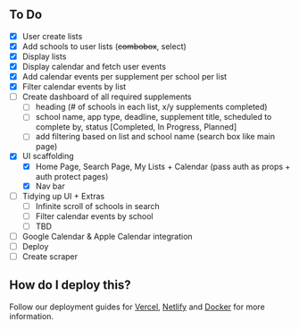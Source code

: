 ## To Do

- [x] User create lists
- [x] Add schools to user lists (~~combobox~~, select)
- [x] Display lists
- [x] Display calendar and fetch user events
- [x] Add calendar events per supplement per school per list
- [x] Filter calendar events by list
- [ ] Create dashboard of all required supplements
  - [ ] heading (# of schools in each list, x/y supplements completed)
  - [ ] school name, app type, deadline, supplement title, scheduled to complete by, status [Completed, In Progress, Planned]
  - [ ] add filtering based on list and school name (search box like main page)
- [x] UI scaffolding
  - [x] Home Page, Search Page, My Lists + Calendar (pass auth as props + auth protect pages)
  - [x] Nav bar
- [ ] Tidying up UI + Extras
  - [ ] Infinite scroll of schools in search
  - [ ] Filter calendar events by school
  - [ ] TBD
- [ ] Google Calendar & Apple Calendar integration
- [ ] Deploy
- [ ] Create scraper

## How do I deploy this?

Follow our deployment guides for [Vercel](https://create.t3.gg/en/deployment/vercel), [Netlify](https://create.t3.gg/en/deployment/netlify) and [Docker](https://create.t3.gg/en/deployment/docker) for more information.
